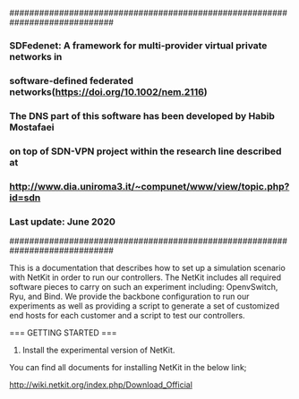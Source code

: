 #############################################################################
###
### SDFedenet: A framework for multi‐provider virtual private networks in 
### software‐defined federated networks(https://doi.org/10.1002/nem.2116)
###
### The DNS part of this software has been developed by Habib Mostafaei
### on top of SDN-VPN project within the research line described at
### http://www.dia.uniroma3.it/~compunet/www/view/topic.php?id=sdn
###
### Last update: June 2020
#############################################################################

This is a documentation that describes how to set up a simulation 
scenario with NetKit in order to run our controllers. The NetKit 
includes all required software pieces to carry on such an experiment 
including: OpenvSwitch, Ryu, and Bind. We provide the backbone 
configuration to run our experiments as well as providing a script to 
generate a set of customized end hosts for each customer and a script 
to test our controllers.

=== GETTING STARTED ===

1. Install the experimental version of NetKit.

You can find all documents for installing NetKit in the below link;

http://wiki.netkit.org/index.php/Download_Official
